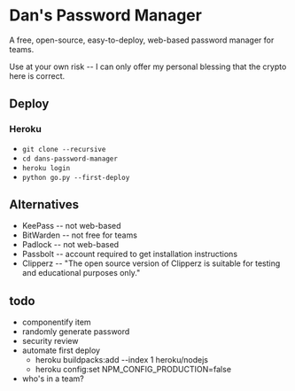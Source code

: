 # Dan's Password Manager
A free, open-source, easy-to-deploy, web-based password manager for teams.

Use at your own risk -- I can only offer my personal blessing that the crypto here is correct.

## Deploy
### Heroku
- `git clone --recursive`
- `cd dans-password-manager`
- `heroku login`
- `python go.py --first-deploy`

## Alternatives
- KeePass -- not web-based
- BitWarden -- not free for teams
- Padlock -- not web-based
- Passbolt -- account required to get installation instructions
- Clipperz -- "The open source version of Clipperz is suitable for testing and educational purposes only."

## todo
- componentify item
- randomly generate password
- security review
- automate first deploy
	- heroku buildpacks:add --index 1 heroku/nodejs
	- heroku config:set NPM_CONFIG_PRODUCTION=false
- who's in a team?

